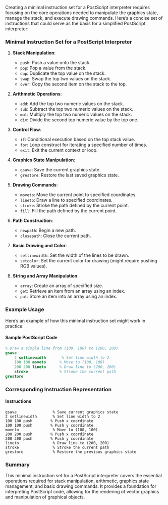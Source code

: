 Creating a minimal instruction set for a PostScript interpreter requires focusing on the core operations needed to manipulate the graphics state, manage the stack, and execute drawing commands. Here’s a concise set of instructions that could serve as the basis for a simplified PostScript interpreter:

### Minimal Instruction Set for a PostScript Interpreter

1. **Stack Manipulation**:
   - `push`: Push a value onto the stack.
   - `pop`: Pop a value from the stack.
   - `dup`: Duplicate the top value on the stack.
   - `swap`: Swap the top two values on the stack.
   - `over`: Copy the second item on the stack to the top.

2. **Arithmetic Operations**:
   - `add`: Add the top two numeric values on the stack.
   - `sub`: Subtract the top two numeric values on the stack.
   - `mul`: Multiply the top two numeric values on the stack.
   - `div`: Divide the second top numeric value by the top one.

3. **Control Flow**:
   - `if`: Conditional execution based on the top stack value.
   - `for`: Loop construct for iterating a specified number of times.
   - `exit`: Exit the current context or loop.

4. **Graphics State Manipulation**:
   - `gsave`: Save the current graphics state.
   - `grestore`: Restore the last saved graphics state.

5. **Drawing Commands**:
   - `moveto`: Move the current point to specified coordinates.
   - `lineto`: Draw a line to specified coordinates.
   - `stroke`: Stroke the path defined by the current point.
   - `fill`: Fill the path defined by the current point.

6. **Path Construction**:
   - `newpath`: Begin a new path.
   - `closepath`: Close the current path.

7. **Basic Drawing and Color**:
   - `setlinewidth`: Set the width of the lines to be drawn.
   - `setcolor`: Set the current color for drawing (might require pushing RGB values).

8. **String and Array Manipulation**:
   - `array`: Create an array of specified size.
   - `get`: Retrieve an item from an array using an index.
   - `put`: Store an item into an array using an index.

### Example Usage

Here’s an example of how this minimal instruction set might work in practice:

#### Sample PostScript Code

```postscript
% Draw a simple line from (100, 100) to (200, 200)
gsave
    2 setlinewidth       % Set line width to 2
    100 100 moveto      % Move to (100, 100)
    200 200 lineto      % Draw line to (200, 200)
    stroke              % Stroke the current path
grestore
```

### Corresponding Instruction Representation

#### Instructions

```plaintext
gsave                % Save current graphics state
2 setlinewidth       % Set line width to 2
100 100 push        % Push x coordinate
100 100 push        % Push y coordinate
moveto               % Move to (100, 100)
200 200 push        % Push x coordinate
200 200 push        % Push y coordinate
lineto               % Draw line to (200, 200)
stroke               % Stroke the current path
grestore             % Restore the previous graphics state
```

### Summary

This minimal instruction set for a PostScript interpreter covers the essential operations required for stack manipulation, arithmetic, graphics state management, and basic drawing commands. It provides a foundation for interpreting PostScript code, allowing for the rendering of vector graphics and manipulation of graphical objects.

